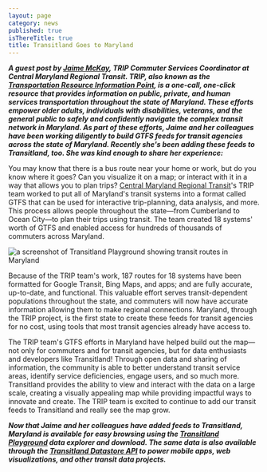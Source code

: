 ```yaml
---
layout: page
category: news
published: true
isThereTitle: true
title: Transitland Goes to Maryland
---
```


***A guest post by [Jaime McKay](https://twitter.com/jaimemckay1), TRIP Commuter Services Coordinator at Central Maryland Regional Transit. TRIP, also known as the [Transportation Resource Information Point](http://www.mdtrip.org/), is a one-call, one-click resource that provides information on public, private, and human services transportation throughout the state of Maryland. These efforts empower older adults, individuals with disabilities, veterans, and the general public to safely and confidently navigate the complex transit network in Maryland. As part of these efforts, Jaime and her colleagues have been working diligently to build GTFS feeds for transit agencies across the state of Maryland. Recently she's been adding these feeds to Transitland, too. She was kind enough to share her experience:***

You may know that there is a bus route near your home or work, but do you know where it goes? Can you visualize it on a map; or interact with it in a way that allows you to plan trips? [Central Maryland Regional Transit](http://www.cmrtransit.org/)'s TRIP team worked to put all of Maryland's transit systems into a format called GTFS that can be used for interactive trip-planning, data analysis, and more. This process allows people throughout the state&mdash;from Cumberland to Ocean City&mdash;to plan their trips using transit. The team created 18 systems' worth of GTFS and enabled access for hundreds of thousands of commuters across Maryland.

![a screenshot of Transitland Playground showing transit routes in Maryland](/images/transitland-in-maryland/MD_view.GIF)

<!-- more -->

Because of the TRIP team's work, 187 routes for 18 systems have been formatted for Google Transit, Bing Maps, and apps; and are fully accurate, up-to-date, and functional. This valuable effort serves transit-dependent populations throughout the state, and commuters will now have accurate information allowing them to make regional connections. Maryland, through the TRIP project, is the first state to create these feeds for transit agencies for no cost, using tools that most transit agencies already have access to.

The TRIP team's GTFS efforts in Maryland have helped build out the map&mdash;not only for commuters and for transit agencies, but for data enthusiasts and developers like Transitland! Through open data and sharing of information, the community is able to better understand transit service areas, identify service deficiencies, engage users, and so much more. Transitland provides the ability to view and interact with the data on a large scale, creating a visually appealing map while providing impactful ways to innovate and create. The TRIP team is excited to continue to add our transit feeds to Transitland and really see the map grow.

***Now that Jaime and her colleagues have added feeds to Transitland, Maryland is available for easy browsing using the [Transitland Playground](/playground) data explorer and download. The same data is also available through the [Transitland Datastore API](/documentation/datastore/api-endpoints.html) to power mobile apps, web visualizations, and other transit data projects.***
